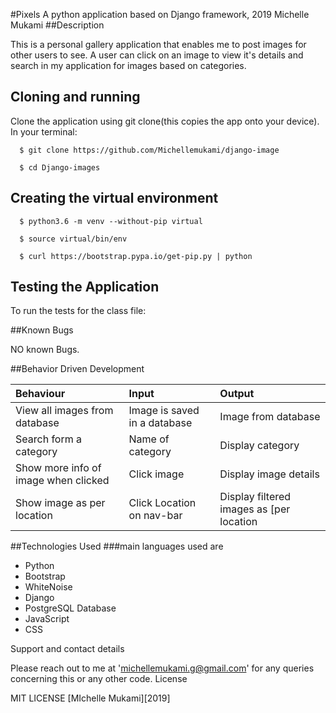 #Pixels
A python application based on Django framework, 2019
Michelle Mukami
##Description

This is a personal gallery application that enables me to post images for other users to see. A user can click on an image to view it's details and search in my application for images based on categories.
## Cloning and running
Clone the application using git clone(this copies the app onto your device). In your terminal:

  ```  $ git clone https://github.com/Michellemukami/django-image```
  
  ```  $ cd Django-images```

## Creating the virtual environment

  ```  $ python3.6 -m venv --without-pip virtual```
  
  ```  $ source virtual/bin/env```
  
  ```  $ curl https://bootstrap.pypa.io/get-pip.py | python```



## Testing the Application
To run the tests for the class file:

##Known Bugs

NO known Bugs.

##Behavior Driven Development

| Behaviour    | Input     | Output|
| :------------- | :------------- |:---------|
|   View all images from database    |     Image is saved in a database | Image from database|
|Search form a category|Name of category|Display category|
|Show more info of image when clicked |Click image|Display image details|
|Show image as per location |Click Location on nav-bar|Display filtered images as [per location|


##Technologies Used
###main languages used are

* Python
* Bootstrap
* WhiteNoise
* Django
* PostgreSQL Database
* JavaScript
* CSS

Support and contact details

Please reach out to me at 'michellemukami.g@gmail.com' for any queries concerning this or any other code.
License

MIT LICENSE [MIchelle Mukami][2019]